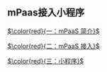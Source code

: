  ## mPaas接入小程序

[$\color{red}{一：mPaaS 简介}$](https://gitee.com/ylyk/technology-share/blob/master/mPaas/mPaasIntroduction.md)

[$\color{red}{二：mPaaS 接入}$](https://gitee.com/ylyk/technology-share/blob/master/mPaas/access.md)

[$\color{red}{三：小程序}$](https://gitee.com/ylyk/technology-share/blob/master/mPaas/access.md)




